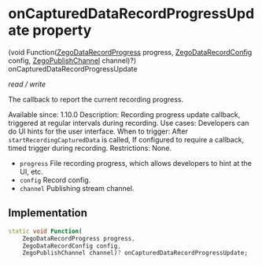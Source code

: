 


# onCapturedDataRecordProgressUpdate property







(void Function([ZegoDataRecordProgress](../../zego_uikit_prebuilt_live_audio_room/ZegoDataRecordProgress-class.md) progress, [ZegoDataRecordConfig](../../zego_uikit_prebuilt_live_audio_room/ZegoDataRecordConfig-class.md) config, [ZegoPublishChannel](../../zego_uikit_prebuilt_live_audio_room/ZegoPublishChannel.md) channel)?) onCapturedDataRecordProgressUpdate
  
_<span class="feature">read / write</span>_



<p>The callback to report the current recording progress.</p>
<p>Available since: 1.10.0
Description: Recording progress update callback, triggered at regular intervals during recording.
Use cases: Developers can do UI hints for the user interface.
When to trigger: After <code>startRecordingCapturedData</code> is called, If configured to require a callback, timed trigger during recording.
Restrictions: None.</p>
<ul>
<li><code>progress</code> File recording progress, which allows developers to hint at the UI, etc.</li>
<li><code>config</code> Record config.</li>
<li><code>channel</code> Publishing stream channel.</li>
</ul>



## Implementation

```dart
static void Function(
    ZegoDataRecordProgress progress,
    ZegoDataRecordConfig config,
    ZegoPublishChannel channel)? onCapturedDataRecordProgressUpdate;
```







